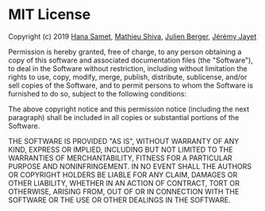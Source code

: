 # MIT License

Copyright (c) 2019 [Hana Samet](hana.samet@epfl.ch), [Mathieu Shiva](mathieu.shiva@epfl.ch), [Julien Berger](juliengaetan.berger@epfl.ch), [Jérémy Jayet](jeremy.jayet@epfl.ch)

Permission is hereby granted, free of charge, to any person obtaining a copy of this software and associated documentation files (the "Software"), to deal in the Software without restriction, including without limitation the rights to use, copy, modify, merge, publish, distribute, sublicense, and/or sell copies of the Software, and to permit persons to whom the Software is furnished to do so, subject to the following conditions:

The above copyright notice and this permission notice (including the next paragraph) shall be included in all copies or substantial portions of the Software.

THE SOFTWARE IS PROVIDED "AS IS", WITHOUT WARRANTY OF ANY KIND, EXPRESS OR IMPLIED, INCLUDING BUT NOT LIMITED TO THE WARRANTIES OF MERCHANTABILITY, FITNESS FOR A PARTICULAR PURPOSE AND NONINFRINGEMENT. IN NO EVENT SHALL THE AUTHORS OR COPYRIGHT HOLDERS BE LIABLE FOR ANY CLAIM, DAMAGES OR OTHER LIABILITY, WHETHER IN AN ACTION OF CONTRACT, TORT OR OTHERWISE, ARISING FROM, OUT OF OR IN CONNECTION WITH THE SOFTWARE OR THE USE OR OTHER DEALINGS IN THE SOFTWARE.
